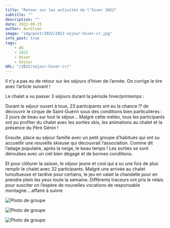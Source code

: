 ```yaml
---
title: "Retour sur les activités de l’hiver 2022"
subtitle: ""
description: ""
date: 2022-09-15
author: Aurélien
image: "img/post/2022/2022-sejour-hiver-cr.jpg"
info_post: true
tags:
    - AG
    - 2022
    - Hiver
    - Séjour
URL: "/2022/sejour-hiver-cr/"
---
```


Il n’y a pas eu de retour sur les séjours d’hiver de l’année.  On corrige le tire avec l’article suivant !

Le chalet a vu passer 3 séjours durant la période hiver/printemps :

Durant le séjour ouvert à tous, 23 participants ont eu la chance !? de découvrir le cirque de Saint-Guérin sous des conditions bien particulières : 2 jours de beau sur tout le séjour… Malgré cette météo, tous les participants ont pu profiter du chalet avec les sorties skis, les animations au chalet et la présence du Père Génin !

Ensuite, place au séjour famille avec un petit groupe d’habitués qui ont su accueillir une nouvelle skieuse qui découvrait l’association. Comme dit l’adage populaire, après la neige, le beau temps !  Les sorties se sont déroulées avec un ciel bien dégagé et de bonnes conditions. 

Et pour clôturer la saison, le séjour jeune et cool qui a su une fois de plus remplir le chalet avec 32 participants. Malgré une arrivée au chalet tumultueuse et tardive pour certains, le jeu en valait la chandelle pour en prendre plein les yeux toute la semaine. Différents traceurs ont pris le relais pour susciter on l’espère de nouvelles vocations de responsable montagne….affaire à suivre


![Photo de groupe](/img/post/2022/2022-sejour-hiver-cr_1.jpg)

![Photo de groupe](/img/post/2022/2022-sejour-hiver-cr_2.jpg)

![Photo de groupe](/img/post/2022/2022-sejour-hiver-cr_3.jpg)

